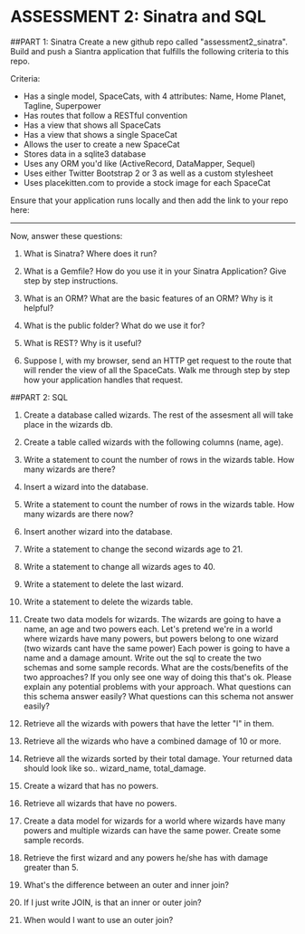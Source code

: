 # ASSESSMENT 2: Sinatra and SQL


##PART 1: Sinatra
Create a new github repo called "assessment2_sinatra". Build and push a Siantra application that fulfills the following criteria to this repo.

Criteria:

  - Has a single model, SpaceCats, with 4 attributes: Name, Home Planet, Tagline, Superpower
  - Has routes that follow a RESTful convention
  - Has a view that shows all SpaceCats
  - Has a view that shows a single SpaceCat
  - Allows the user to create a new SpaceCat
  - Stores data in a sqlite3 database
  - Uses any ORM you'd like (ActiveRecord, DataMapper, Sequel)
  - Uses either Twitter Bootstrap 2 or 3 as well as a custom stylesheet
  - Uses placekitten.com to provide a stock image for each SpaceCat

Ensure that your application runs locally and then add the link to your repo here:

________________________________________________

Now, answer these questions:

1. What is Sinatra? Where does it run?

2. What is a Gemfile? How do you use it in your Sinatra Application? Give step by step instructions.

3. What is an ORM? What are the basic features of an ORM? Why is it helpful?

4. What is the public folder? What do we use it for?

5. What is REST? Why is it useful?

6. Suppose I, with my browser, send an HTTP get request to the route that will render the view of all the SpaceCats. Walk me through step by step how your application handles that request. 

##PART 2: SQL 
 
1. Create a database called wizards.
   The rest of the assesment all will take place in the wizards db.
 
2. Create a table called wizards with the following columns (name, age).
 
3. Write a statement to count the number of rows in the wizards table.  How many wizards are there?
 
4. Insert a wizard into the database.
 
5. Write a statement to count the number of rows in the wizards table.  How many wizards are there now?
 
6. Insert another wizard into the database.
 
7. Write a statement to change the second wizards age to 21.
 
8. Write a statement to change all wizards ages to 40.
 
9. Write a statement to delete the last wizard.
 
10. Write a statement to delete the wizards table.
 
11. Create two data models for wizards.  The wizards are going to have a name, an age and two powers each.  Let's pretend we're in a world where wizards have many powers, but powers belong to one wizard (two wizards cant have the same power)  Each power is going to have a name and a damage amount.  Write out the sql to create the two schemas and some sample records.  What are the costs/benefits of the two approaches?  If you only see one way of doing this that's ok.  Please explain any potential problems with your approach.  What questions can this schema answer easily?  What questions can this schema not answer easily?
 
12. Retrieve all the wizards with powers that have the letter "l" in them.
 
13. Retrieve all the wizards who have a combined damage of 10 or more.
 
14. Retrieve all the wizards sorted by their total damage.  Your returned data should look like so..
wizard_name, total_damage.
 
15. Create a wizard that has no powers.
 
16. Retrieve all wizards that have no powers.
 
17. Create a data model for wizards for a world where wizards have many powers and multiple wizards can have the same power. Create some sample records.
 
18. Retrieve the first wizard and any powers he/she has with damage greater than 5.
 
19. What's the difference between an outer and inner join?
 
20. If I just write JOIN, is that an inner or outer join?
 
21. When would I want to use an outer join?